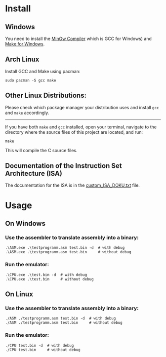 # Install
## Windows
You need to install the [MinGw Compiler](https://www.mingw-w64.org/) which is GCC for Windows) and [Make for Windows](https://gnuwin32.sourceforge.net/packages/make.htm).

## Arch Linux
Install GCC and Make using pacman:
```
sudo pacman -S gcc make
```

## Other Linux Distributions:
Please check which package manager your distribution uses and install `gcc` and `make` accordingly.


------------------------------

If you have both `make` and `gcc` installed, open your terminal, navigate to the directory where the source files of this project are located, and run:

```
make
```

This will compile the C source files.

## Documentation of the Instruction Set Architecture (ISA)
The documentation for the ISA is in the [custom_ISA_DOKU.txt](custom_ISA_DOKU.txt) file.

# Usage

## On Windows
### Use the assembler to translate assembly into a binary:
```
.\ASM.exe .\testprogramm.asm test.bin -d  # with debug
.\ASM.exe .\testprogramm.asm test.bin     # without debug
```
### Run the emulator:
```
.\CPU.exe .\test.bin -d  # with debug
.\CPU.exe .\test.bin     # without debug
```

## On Linux
### Use the assembler to translate assembly into a binary:
```
./ASM ./testprogramm.asm test.bin -d  # with debug
./ASM ./testprogramm.asm test.bin     # without debug
```
### Run the emulator:
```
./CPU test.bin -d  # with debug
./CPU test.bin     # without debug
```
